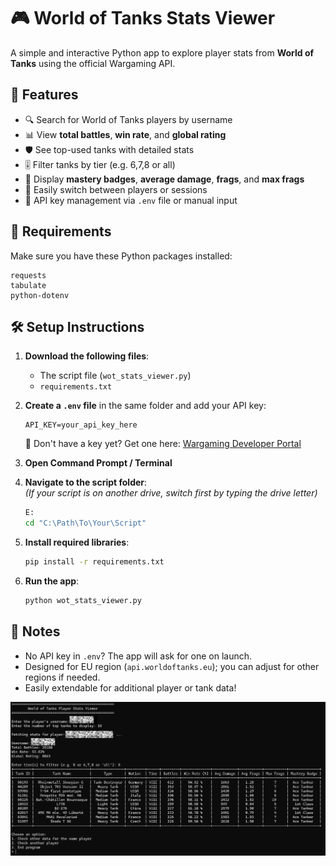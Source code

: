 # 🎮 World of Tanks Stats Viewer

A simple and interactive Python app to explore player stats from **World of Tanks** using the official Wargaming API.

## 🎯 Features

- 🔍 Search for World of Tanks players by username  
- 📊 View **total battles**, **win rate**, and **global rating**  
- 🛡️ See top-used tanks with detailed stats  
- 🎚️ Filter tanks by tier (e.g. 6,7,8 or all)  
- 🏅 Display **mastery badges**, **average damage**, **frags**, and **max frags**  
- 🔄 Easily switch between players or sessions  
- 🔐 API key management via `.env` file or manual input

## 🧪 Requirements

Make sure you have these Python packages installed:

```
requests  
tabulate  
python-dotenv
```

## 🛠️ Setup Instructions

1. **Download the following files**:
   - The script file (`wot_stats_viewer.py`)
   - `requirements.txt`

2. **Create a `.env` file** in the same folder and add your API key:

   ```env
   API_KEY=your_api_key_here
   ```

   🔑 Don't have a key yet? Get one here: [Wargaming Developer Portal](https://developers.wargaming.net/)

3. **Open Command Prompt / Terminal**

4. **Navigate to the script folder**:  
   *(If your script is on another drive, switch first by typing the drive letter)*
   
   ```bash
   E:
   cd "C:\Path\To\Your\Script"
   ```

6. **Install required libraries**:

   ```bash
   pip install -r requirements.txt
   ```

7. **Run the app**:

   ```bash
   python wot_stats_viewer.py
   ```

## 💬 Notes

- No API key in `.env`? The app will ask for one on launch.
- Designed for EU region (`api.worldoftanks.eu`); you can adjust for other regions if needed.
- Easily extendable for additional player or tank data! 

![World of Tanks Stats Viewer Screenshot](assets/screenshot.png)


